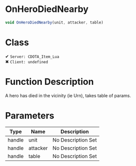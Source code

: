 # OnHeroDiedNearby
```js
void OnHeroDiedNearby(unit, attacker, table)
```
# Class
✔ `Server: CDOTA_Item_Lua`  
✖ `Client: undefined`  

# Function Description
A hero has died in the vicinity (ie Urn), takes table of params.
# Parameters
Type|Name|Description
--|--|--
handle|unit|No Description Set
handle|attacker|No Description Set
handle|table|No Description Set
